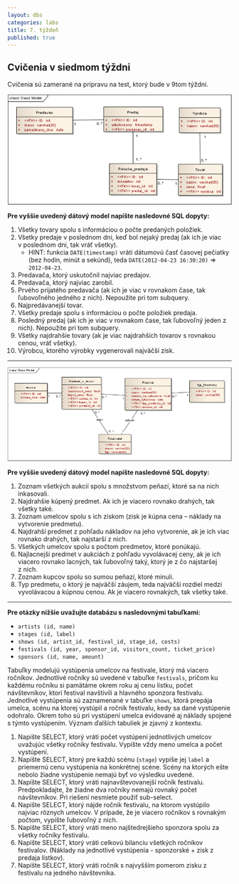 ```yaml
---
layout: dbs
categories: labs
title: 7. týždeň
published: true
---
```

## Cvičenia v siedmom týždni

Cvičenia sú zamerané na prípravu na test, ktorý bude v 9tom týždni.

![ER-diagram predaje](/labs/files/lab07/sales.png "E-R diagram predaje")

**Pre vyššie uvedený dátový model napíšte nasledovné SQL dopyty:**

1. Všetky tovary spolu s informáciou o počte predaných položiek.
2. Všetky predaje v poslednom dni, keď bol nejaký predaj (ak ich je viac v poslednom dni, tak vráť všetky).
   * HINT: funkcia `DATE(timestamp)` vráti dátumovú časť časovej pečiatky (bez hodín, minút a sekúnd), teda `DATE(2012-04-23 16:30:20)` => `2012-04-23`.
3. Predavača, ktorý uskutočnil najviac predajov.
4. Predavača, ktorý najviac zarobil.
5. Prvého prijatého predavača (ak ich je viac v rovnakom čase, tak ľubovoľného jedného z nich). Nepoužite pri tom subquery.
6. Najpredávanejší tovar.
7. Všetky predaje spolu s informáciou o počte položiek predaja.
8. Posledný predaj (ak ich je viac v rovnakom čase, tak ľubovoľný jeden z nich). Nepoužite pri tom subquery.
9. Všetky najdrahšie tovary (ak je viac najdrahších tovarov s rovnakou cenou, vráť všetky).
10. Výrobcu, ktorého výrobky vygenerovali najväčší zisk.

--------------------

![ER-diagram aukcie](/labs/files/lab07/auctions.png "E-R diagram aukcie")

**Pre vyššie uvedený dátový model napíšte nasledovné SQL dopyty:**

1. Zoznam všetkých aukcií spolu s množstvom peňazí, ktoré sa na nich inkasovali.
2. Najdrahšie kúpený predmet. Ak ich je viacero rovnako drahých, tak všetky také.
3. Zoznam umelcov spolu s ich ziskom (zisk je kúpna cena – náklady na vytvorenie predmetu).
4. Najdrahší predmet z pohľadu nákladov na jeho vytvorenie, ak je ich viac rovnako drahých, tak najstarší z nich.
5. Všetkých umelcov spolu s počtom predmetov, ktoré ponúkajú.
6. Najlacnejší predmet v aukciách z pohľadu vyvolávacej ceny, ak je ich viacero rovnako lacných, tak ľubovoľný taký, ktorý je z čo najstaršej z nich.
7. Zoznam kupcov spolu so sumou peňazí, ktoré minuli.
8. Typ predmetu, o ktorý je najväčší záujem, teda najväčší rozdiel medzi vyvolávacou a kúpnou cenou. Ak je viacero rovnakých, tak všetky také.

----------------------
**Pre otázky nižšie uvažujte databázu s nasledovnými tabuľkami:**

* `artists (id, name)`
* `stages (id, label)`
* `shows (id, artist_id, festival_id, stage_id, costs)`
* `festivals (id, year, sponsor_id, visitors_count, ticket_price)`
* `sponsors (id, name, amount)`

Tabuľky modelujú vystúpenia umelcov na festivale, ktorý má viacero ročníkov. Jednotlivé ročníky sú uvedené v tabuľke `festivals`,
pričom ku každému ročníku si pamätáme okrem roku aj cenu lístku, počet návštevníkov, ktorí festival navštívili a hlavného sponzora festivalu.
Jednotlivé vystúpenia sú zaznamenané v tabuľke `shows`, ktorá prepája umelca, scénu na ktorej vystúpil a ročník festivalu,
kedy sa dané vystúpenie odohralo. Okrem toho sú pri vystúpení umelca evidované aj náklady spojené s týmto vystúpením.
Význam ďalších tabuliek je zjavný z kontextu.

1. Napíšte SELECT, ktorý vráti počet vystúpení jednotlivých umelcov uvažujúc všetky ročníky festivalu. Vypíšte vždy
  meno umelca a počet vystúpení.
2. Napíšte SELECT, ktorý pre každú scénu (`stage`) vypíše jej `label` a priemernú cenu vystúpenia na konkrétnej scéne.
  Scény na ktorých ešte nebolo žiadne vystúpenie nemajú byť vo výsledku uvedené.
3. Napíšte SELECT, ktorý vráti najnavštevovanejší ročník festivalu. Predpokladajte, že žiadne dva ročníky nemajú rovnaký
  počet návštevníkov. Pri riešení nesmiete použiť sub-select.
4. Napíšte SELECT, ktorý nájde ročník festivalu, na ktorom vystúpilo najviac rôznych umelcov. V prípade, že je viacero
  ročníkov s rovnakým počtom, vypíšte ľubovoľný z nich.
5. Napíšte SELECT, ktorý vráti meno najštedrejšieho sponzora spolu za všetky ročníky festivalu.
6. Napíšte SELECT, ktorý vráti celkovú bilanciu všetkých ročníkov festivalov. (Náklady na jednotlivé vystúpenia -
   sponzorské + zisk z predaja lístkov).
7. Napíšte SELECT, ktorý vráti ročník s najvyšším pomerom zisku z festivalu na jedného návštevníka.
